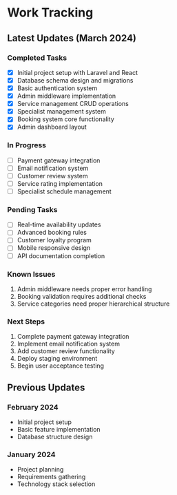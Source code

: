 # Work Tracking

## Latest Updates (March 2024)

### Completed Tasks
- [x] Initial project setup with Laravel and React
- [x] Database schema design and migrations
- [x] Basic authentication system
- [x] Admin middleware implementation
- [x] Service management CRUD operations
- [x] Specialist management system
- [x] Booking system core functionality
- [x] Admin dashboard layout

### In Progress
- [ ] Payment gateway integration
- [ ] Email notification system
- [ ] Customer review system
- [ ] Service rating implementation
- [ ] Specialist schedule management

### Pending Tasks
- [ ] Real-time availability updates
- [ ] Advanced booking rules
- [ ] Customer loyalty program
- [ ] Mobile responsive design
- [ ] API documentation completion

### Known Issues
1. Admin middleware needs proper error handling
2. Booking validation requires additional checks
3. Service categories need proper hierarchical structure

### Next Steps
1. Complete payment gateway integration
2. Implement email notification system
3. Add customer review functionality
4. Deploy staging environment
5. Begin user acceptance testing

## Previous Updates

### February 2024
- Initial project setup
- Basic feature implementation
- Database structure design

### January 2024
- Project planning
- Requirements gathering
- Technology stack selection